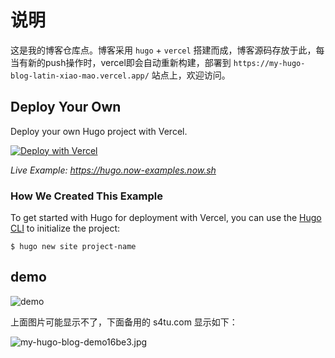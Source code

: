 # 说明

这是我的博客仓库点。博客采用 `hugo` + `vercel` 搭建而成，博客源码存放于此，每当有新的push操作时，vercel即会自动重新构建，部署到 `https://my-hugo-blog-latin-xiao-mao.vercel.app/` 站点上，欢迎访问。

## Deploy Your Own

Deploy your own Hugo project with Vercel.

[![Deploy with Vercel](https://vercel.com/button)](https://vercel.com/import/project?template=https://github.com/vercel/vercel/tree/master/examples/hugo)

_Live Example: https://hugo.now-examples.now.sh_

### How We Created This Example

To get started with Hugo for deployment with Vercel, you can use the [Hugo CLI](https://gohugo.io/commands/) to initialize the project:

```shell
$ hugo new site project-name
```

## demo

![demo](https://img.imgdb.cn/item/6044e5d8cef1ec5e6fe6f2c4.jpg)

上面图片可能显示不了，下面备用的 s4tu.com 显示如下：

![my-hugo-blog-demo16be3.jpg](https://www.s4tu.com/images/2021/03/07/my-hugo-blog-demo16be3.jpg)

